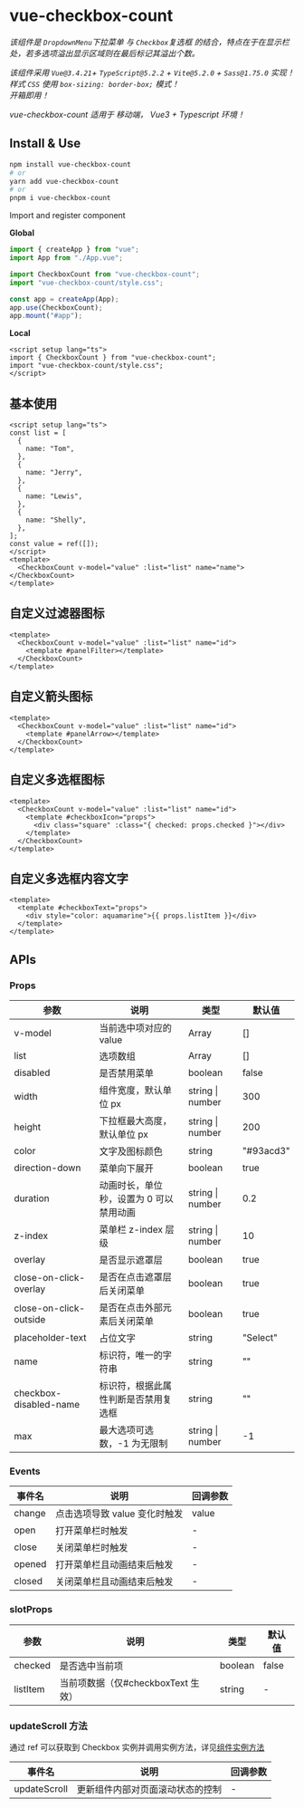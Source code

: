# vue-checkbox-count

_该组件是 `DropdownMenu`下拉菜单 与 `Checkbox`复选框 的结合，特点在于在显示栏处，若多选项溢出显示区域则在最后标记其溢出个数。_

_该组件采用 `Vue@3.4.21`+ `TypeScript@5.2.2` + `Vite@5.2.0` + `Sass@1.75.0` 实现！_<br/>
_样式 `CSS` 使用 `box-sizing: border-box;` 模式！_<br/>
_开箱即用！_

_vue-checkbox-count 适用于 移动端， Vue3 + Typescript 环境！_

## Install & Use

```bash
npm install vue-checkbox-count
# or
yarn add vue-checkbox-count
# or
pnpm i vue-checkbox-count
```

Import and register component

**Global**

```ts
import { createApp } from "vue";
import App from "./App.vue";

import CheckboxCount from "vue-checkbox-count";
import "vue-checkbox-count/style.css";

const app = createApp(App);
app.use(CheckboxCount);
app.mount("#app");
```

**Local**

```vue
<script setup lang="ts">
import { CheckboxCount } from "vue-checkbox-count";
import "vue-checkbox-count/style.css";
</script>
```

## 基本使用

```vue
<script setup lang="ts">
const list = [
  {
    name: "Tom",
  },
  {
    name: "Jerry",
  },
  {
    name: "Lewis",
  },
  {
    name: "Shelly",
  },
];
const value = ref([]);
</script>
<template>
  <CheckboxCount v-model="value" :list="list" name="name"></CheckboxCount>
</template>
```

## 自定义过滤器图标

```vue
<template>
  <CheckboxCount v-model="value" :list="list" name="id">
    <template #panelFilter></template>
  </CheckboxCount>
</template>
```

## 自定义箭头图标

```vue
<template>
  <CheckboxCount v-model="value" :list="list" name="id">
    <template #panelArrow></template>
  </CheckboxCount>
</template>
```

## 自定义多选框图标

```vue
<template>
  <CheckboxCount v-model="value" :list="list" name="id">
    <template #checkboxIcon="props">
      <div class="square" :class="{ checked: props.checked }"></div>
    </template>
  </CheckboxCount>
</template>
```

## 自定义多选框内容文字

```vue
<template>
  <template #checkboxText="props">
    <div style="color: aquamarine">{{ props.listItem }}</div>
  </template>
</template>
```

## APIs

### Props

| 参数                   | 说明                                    | 类型                 | 默认值    |
| ---------------------- | --------------------------------------- | -------------------- | --------- |
| v-model                | 当前选中项对应的 value                  | Array                | []        |
| list                   | 选项数组                                | Array                | []        |
| disabled               | 是否禁用菜单                            | boolean              | false     |
| width                  | 组件宽度，默认单位 px                   | string &#124; number | 300       |
| height                 | 下拉框最大高度，默认单位 px             | string &#124; number | 200       |
| color                  | 文字及图标颜色                          | string               | "#93acd3" |
| direction-down         | 菜单向下展开                            | boolean              | true      |
| duration               | 动画时长，单位秒，设置为 0 可以禁用动画 | string &#124; number | 0.2       |
| z-index                | 菜单栏 z-index 层级                     | string &#124; number | 10        |
| overlay                | 是否显示遮罩层                          | boolean              | true      |
| close-on-click-overlay | 是否在点击遮罩层后关闭菜单              | boolean              | true      |
| close-on-click-outside | 是否在点击外部元素后关闭菜单            | boolean              | true      |
| placeholder-text       | 占位文字                                | string               | "Select"  |
| name                   | 标识符，唯一的字符串                    | string               | ""        |
| checkbox-disabled-name | 标识符，根据此属性判断是否禁用复选框    | string               | ""        |
| max                    | 最大选项可选数，-1 为无限制             | string &#124; number | -1        |

### Events

| 事件名 | 说明                          | 回调参数 |
| ------ | ----------------------------- | -------- |
| change | 点击选项导致 value 变化时触发 | value    |
| open   | 打开菜单栏时触发              | -        |
| close  | 关闭菜单栏时触发              | -        |
| opened | 打开菜单栏且动画结束后触发    | -        |
| closed | 关闭菜单栏且动画结束后触发    | -        |

### slotProps

| 参数     | 说明                               | 类型    | 默认值 |
| -------- | ---------------------------------- | ------- | ------ |
| checked  | 是否选中当前项                     | boolean | false  |
| listItem | 当前项数据（仅#checkboxText 生效） | string  | -      |

### updateScroll 方法

通过 ref 可以获取到 Checkbox 实例并调用实例方法，详见[组件实例方法](https://cn.vuejs.org/guide/essentials/template-refs.html#ref-on-component)

| 事件名       | 说明                             | 回调参数 |
| ------------ | -------------------------------- | -------- |
| updateScroll | 更新组件内部对页面滚动状态的控制 | -        |
